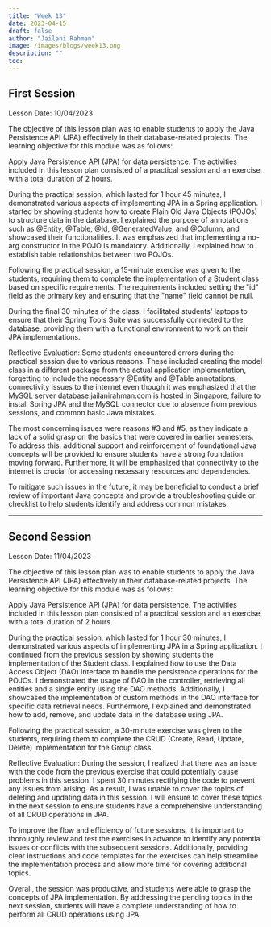 ```yaml
---
title: "Week 13"
date: 2023-04-15
draft: false
author: "Jailani Rahman"
image: /images/blogs/week13.png
description: ""
toc:
---
```


## First Session

Lesson Date: 10/04/2023

The objective of this lesson plan was to enable students to apply the Java Persistence API (JPA) effectively in their database-related projects. The learning objective for this module was as follows:

Apply Java Persistence API (JPA) for data persistence.
The activities included in this lesson plan consisted of a practical session and an exercise, with a total duration of 2 hours.

During the practical session, which lasted for 1 hour 45 minutes, I demonstrated various aspects of implementing JPA in a Spring application. I started by showing students how to create Plain Old Java Objects (POJOs) to structure data in the database. I explained the purpose of annotations such as @Entity, @Table, @Id, @GeneratedValue, and @Column, and showcased their functionalities. It was emphasized that implementing a no-arg constructor in the POJO is mandatory. Additionally, I explained how to establish table relationships between two POJOs.

Following the practical session, a 15-minute exercise was given to the students, requiring them to complete the implementation of a Student class based on specific requirements. The requirements included setting the "id" field as the primary key and ensuring that the "name" field cannot be null.

During the final 30 minutes of the class, I facilitated students' laptops to ensure that their Spring Tools Suite was successfully connected to the database, providing them with a functional environment to work on their JPA implementations.

Reflective Evaluation:
Some students encountered errors during the practical session due to various reasons. These included creating the model class in a different package from the actual application implementation, forgetting to include the necessary @Entity and @Table annotations, connectivity issues to the internet even though it was emphasized that the MySQL server database.jailanirahman.com is hosted in Singapore, failure to install Spring JPA and the MySQL connector due to absence from previous sessions, and common basic Java mistakes.

The most concerning issues were reasons #3 and #5, as they indicate a lack of a solid grasp on the basics that were covered in earlier semesters. To address this, additional support and reinforcement of foundational Java concepts will be provided to ensure students have a strong foundation moving forward. Furthermore, it will be emphasized that connectivity to the internet is crucial for accessing necessary resources and dependencies.

To mitigate such issues in the future, it may be beneficial to conduct a brief review of important Java concepts and provide a troubleshooting guide or checklist to help students identify and address common mistakes.

---

## Second Session

Lesson Date: 11/04/2023

The objective of this lesson plan was to enable students to apply the Java Persistence API (JPA) effectively in their database-related projects. The learning objective for this module was as follows:

Apply Java Persistence API (JPA) for data persistence.
The activities included in this lesson plan consisted of a practical session and an exercise, with a total duration of 2 hours.

During the practical session, which lasted for 1 hour 30 minutes, I demonstrated various aspects of implementing JPA in a Spring application. I continued from the previous session by showing students the implementation of the Student class. I explained how to use the Data Access Object (DAO) interface to handle the persistence operations for the POJOs. I demonstrated the usage of DAO in the controller, retrieving all entities and a single entity using the DAO methods. Additionally, I showcased the implementation of custom methods in the DAO interface for specific data retrieval needs. Furthermore, I explained and demonstrated how to add, remove, and update data in the database using JPA.

Following the practical session, a 30-minute exercise was given to the students, requiring them to complete the CRUD (Create, Read, Update, Delete) implementation for the Group class.

Reflective Evaluation:
During the session, I realized that there was an issue with the code from the previous exercise that could potentially cause problems in this session. I spent 30 minutes rectifying the code to prevent any issues from arising. As a result, I was unable to cover the topics of deleting and updating data in this session. I will ensure to cover these topics in the next session to ensure students have a comprehensive understanding of all CRUD operations in JPA.

To improve the flow and efficiency of future sessions, it is important to thoroughly review and test the exercises in advance to identify any potential issues or conflicts with the subsequent sessions. Additionally, providing clear instructions and code templates for the exercises can help streamline the implementation process and allow more time for covering additional topics.

Overall, the session was productive, and students were able to grasp the concepts of JPA implementation. By addressing the pending topics in the next session, students will have a complete understanding of how to perform all CRUD operations using JPA.
